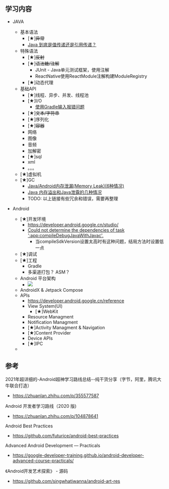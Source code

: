 
## 学习内容

* JAVA
    * 基本语法
        * [★]~~异常~~
        * [Java 到底是值传递还是引用传递？](https://www.zhihu.com/question/31203609)
    * 特殊语法
        * [★]~~反射~~
        * [★]~~语法糖/注解~~
            * JUnit - Java单元测试框架，使用注解
            * ReactNative使用ReactModule注解构建ModuleRegistry
        * [★]动态代理
    * 基础API
        * [★]线程、异步、并发、线程池
        * [★]I/O
            * [使用Gradle输入报错问题](https://stackoverflow.com/questions/19344661/run-failed-java-util-nosuchelementexception)
        * [★]~~文本/字符串~~
        * [★]序列化
        * [★]~~容器~~
        * 网络
        * 图像
        * 音频
        * 加解密
        * [★]sql
        * xml
        * 。。。
    * [★]虚拟机
    * [★]GC
        * [Java/Android内存泄漏(Memory Leak)(6种情况)](https://blog.csdn.net/Emmanuel__/article/details/83792868)
        * [Java 内存溢出和Java泄露的几种情况](https://blog.csdn.net/keep_learn/article/details/104656377)
        * TODO: 以上链接有些冗余和错误，需要再整理

* Android
    * [★]开发环境
        * https://developer.android.google.cn/studio/
        * [Could not determine the dependencies of task ':app:compileDebugJavaWithJavac'.](https://zhidao.baidu.com/question/557861208389292692.html)
            * 当compileSdkVersion设置太高时有这种问题，结局方法时设置低一点
    * [★]调试
    * [★]工程
        * Gradle
        * 多渠道打包？ ASM？
    * Android 平台架构
        * ![](https://developer.android.google.cn/guide/platform/images/android-stack_2x.png)
    * AndroidX & Jetpack Compose
    * APIs
        * https://developer.android.google.cn/reference
        * View System(UI)
            * [★]WebKit
        * Resource Managment
        * Notification Managment
        * [★]Activity Managment & Navigation
        * [★]Content Provider
        * Device APIs
        * [★]IPC
    * 


## 参考
2021年超详细的-Android超神学习路线总结--纯干货分享（字节，阿里，腾讯大牛联合打造）
* https://zhuanlan.zhihu.com/p/355577587

Android 开发者学习路线（2020 版)
* https://zhuanlan.zhihu.com/p/104878641

Android Best Practices
* https://github.com/futurice/android-best-practices

Advanced Android Development — Practicals
* https://google-developer-training.github.io/android-developer-advanced-course-practicals/

《Android开发艺术探索》 - 源码
* https://github.com/singwhatiwanna/android-art-res